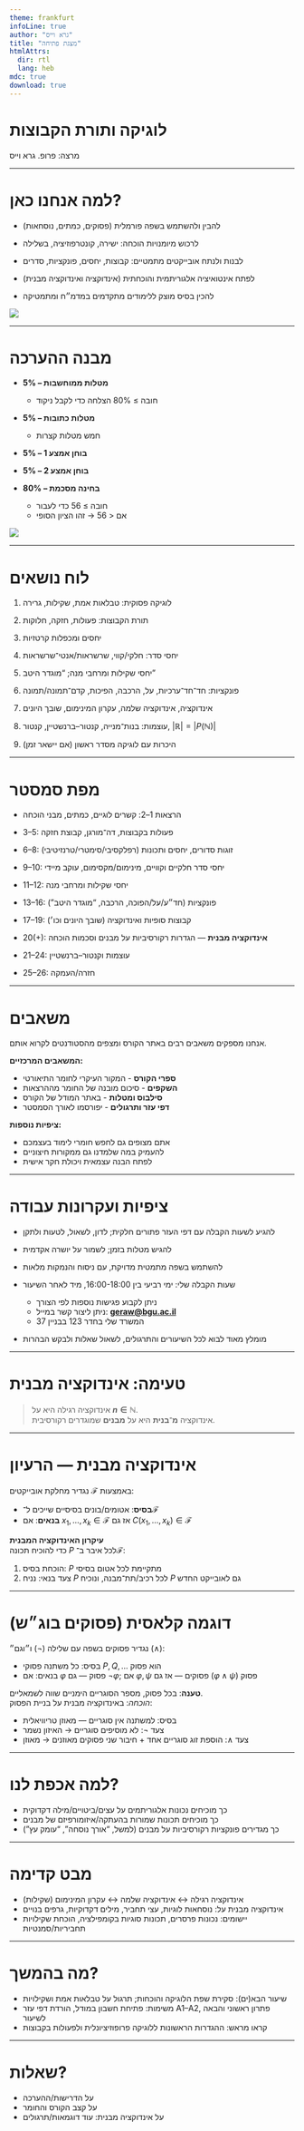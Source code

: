 ```yaml
---
theme: frankfurt
infoLine: true
author: "גרא וייס"
title: "מצגת פתיחה"
htmlAttrs:
  dir: rtl
  lang: heb
mdc: true
download: true
---
```

#  לוגיקה ותורת הקבוצות


 מרצה: פרופ. גרא וייס



---

# למה אנחנו כאן?
- להבין ולהשתמש בשפה פורמלית (פסוקים, כמתים, נוסחאות)
  
- לרכוש מיומנויות הוכחה: ישירה, קונטרפוזיציה, בשלילה
  
- לבנות ולנתח אובייקטים מתמטיים: קבוצות, יחסים, פונקציות, סדרים
  
- לפתח אינטואיציה אלגוריתמית והוכחתית (אינדוקציה ואינדוקציה מבנית)
  
- להכין בסיס מוצק ללימודים מתקדמים במדמ״ח ומתמטיקה

<img src="/images/למה אנחנו כאן.png" class="absolute top-40 right-180 w-100 h-100 opacity-80" />


---


# מבנה ההערכה


- **מטלות ממוחשבות – 5%**  
  - חובה ≥ 80% הצלחה כדי לקבל ניקוד  

- **מטלות כתובות – 5%**  
  - חמש מטלות קצרות  

- **בוחן אמצע 1 – 5%**  

- **בוחן אמצע 2 – 5%**  

- **בחינה מסכמת – 80%**  
  - חובה ≥ 56 כדי לעבור  
  - אם < 56 → זהו הציון הסופי


<img src="/images/שיקלול.png" class="absolute top-40 right-110 w-140 h-100 opacity-80" />

---

# לוח נושאים

1. לוגיקה פסוקית: טבלאות אמת, שקילות, גרירה  
   
2. תורת הקבוצות: פעולות, חזקה, חלוקות  
   
3. יחסים ומכפלות קרטזיות  
   
4. יחסי סדר: חלקי/קווי, שרשראות/אנטי־שרשראות  
   
5. יחסי שקילות ומרחבי מנה; “מוגדר היטב” 
   
6. פונקציות: חד־חד־ערכיות, על, הרכבה, הפיכות, קדם־תמונה/תמונה  
   
7. אינדוקציה, אינדוקציה שלמה, עקרון המינימום, שובך היונים  
   
8. עוצמות: בנות־מנייה, קנטור–ברנשטיין, קנטור, $|\mathbb{R}|=|P(\mathbb{N})|$  
   
9.  היכרות עם לוגיקה מסדר ראשון
    (אם יישאר זמן)

---

# מפת סמסטר
- הרצאות 1–2: קשרים לוגיים, כמתים, מבני הוכחה  
  
- 3–5: פעולות בקבוצות, דה־מורגן, קבוצת חזקה  
  
- 6–8: זוגות סדורים, יחסים ותכונות (רפלקסיבי/סימטרי/טרנזיטיבי)  
  
- 9–10: יחסי סדר חלקיים וקוויים, מינימום/מקסימום, עוקב מיידי  
  
- 11–12: יחסי שקילות ומרחבי מנה  
  
- 13–16: פונקציות (חד״ע/על/הפוכה, הרכבה, “מוגדר היטב”)  
  
- 17–19: קבוצות סופיות ואינדוקציה (שובך היונים וכו׳)  
  
- 20(+): **אינדוקציה מבנית** — הגדרות רקורסיביות על מבנים וסכמות הוכחה  
  
- 21–24: עוצמות וקנטור–ברנשטיין  
  
- 25–26: חזרה/העמקה

---

# משאבים

אנחנו מספקים משאבים רבים באתר הקורס ומצפים מהסטודנטים לקרוא אותם.

**המשאבים המרכזיים:**
- **ספרי הקורס** - המקור העיקרי לחומר התיאורטי
- **השקפים** - סיכום מובנה של החומר מההרצאות
- **סילבוס ומטלות** - באתר המודל של הקורס  
- **דפי עזר ותרגולים** - יפורסמו לאורך הסמסטר

**ציפיות נוספות:**
- אתם מצופים גם לחפש חומרי לימוד בעצמכם  
- להעמיק במה שלמדנו גם ממקורות חיצוניים
- לפתח הבנה עצמאית ויכולת חקר אישית

---

# ציפיות ועקרונות עבודה
- להגיע לשעות הקבלה עם דפי העזר פתורים חלקית; לדון, לשאול, לטעות ולתקן  
  
- להגיש מטלות בזמן; לשמור על יושרה אקדמית  
  
- להשתמש בשפה מתמטית מדויקת, עם ניסוח והנמקות מלאות

- שעות הקבלה שלי: ימי רביעי בין 16:00-18:00, מיד לאחר השיעור
  - ניתן לקבוע פגישות נוספות לפי הצורך  
  - ניתן ליצור קשר במייל: **geraw@bgu.ac.il**
  - המשרד שלי בחדר 123 בבניין 37

- מומלץ מאוד לבוא לכל השיעורים והתרגולים, לשאול שאלות ולבקש הבהרות
---

# טעימה: אינדוקציה מבנית

> אינדוקציה רגילה היא על **$n\in\mathbb{N}$**.  
> אינדוקציה **מ־בנית** היא על **מבנים** שמוגדרים רקורסיבית.

---

# אינדוקציה מבנית — הרעיון
נגדיר מחלקת אובייקטים $\mathcal{F}$ באמצעות:
- **בסיס**: אטומים/בונים בסיסיים שייכים ל־$\mathcal{F}$  
- **בנאים**: אם $x_1,\dots,x_k\in\mathcal{F}$ אז גם $C(x_1,\dots,x_k)\in\mathcal{F}$

**עיקרון האינדוקציה המבנית**  
כדי להוכיח תכונה $P$ לכל איבר ב־$\mathcal{F}$:
1) הוכחת בסיס: $P$ מתקיימת לכל אטום בסיסי  
2) צעד בנאי: נניח $P$ לכל רכיב/תת־מבנה, ונוכיח $P$ גם לאובייקט החדש

---

# דוגמה קלאסית (פסוקים בוג״ש)
נגדיר פסוקים בשפה עם שלילה ($\neg$) ו״וגם״ ($\wedge$):  
- בסיס: כל משתנה פסוקי $P,Q,\dots$ הוא פסוק  
- בנאים: אם $\varphi$ פסוק — גם $\neg\varphi$; אם $\varphi,\psi$ פסוקים — אז גם $(\varphi\wedge\psi)$ פסוק

**טענה**: בכל פסוק, מספר הסוגריים הימניים שווה לשמאליים.  
*הוכחה*: באינדוקציה מבנית על בניית הפסוק:
- בסיס: למשתנה אין סוגריים — מאוזן טריוויאלית  
- צעד $\neg$: לא מוסיפים סוגריים → האיזון נשמר  
- צעד $\wedge$: הוספת זוג סוגריים אחד + חיבור שני פסוקים מאוזנים → מאוזן

---

# למה אכפת לנו?
- כך מוכיחים נכונות אלגוריתמים על עצים/ביטויים/מילה דקדוקית  
- כך מוכיחים תכונות שמורות בהעתקה/איזומורפיזם של מבנים  
- כך מגדירים פונקציות רקורסיביות על מבנים (למשל, “אורך נוסחה”, “עומק עץ”)

---

# מבט קדימה
- אינדוקציה רגילה ↔ אינדוקציה שלמה ↔ עקרון המינימום (שקילות)  
- אינדוקציה מבנית על: נוסחאות לוגיות, עצי תחביר, מילים דקדוקיות, גרפים בנויים  
- יישומים: נכונות פרסרים, תכונות סוגיות בקומפילציה, הוכחת שקילויות תחביריות/סמנטיות

---

# מה בהמשך?
- שיעור הבא(ים): סקירת שפת הלוגיקה והוכחות; תרגול על טבלאות אמת ושקילויות  
- משימות: פתיחת חשבון במודל, הורדת דפי עזר A1–A2, פתרון ראשוני והבאה לשיעור  
- קראו מראש: ההגדרות הראשונות ללוגיקה פרופוזיציונלית ולפעולות בקבוצות

---

# שאלות?
- על הדרישות/ההערכה  
- על קצב הקורס והחומר  
- על אינדוקציה מבנית: עוד דוגמאות/תרגולים

